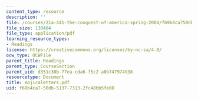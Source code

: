 ```yaml
---
content_type: resource
description: ''
file: /courses/21a-441-the-conquest-of-america-spring-2004/f69b4ca750db513773132fc48bb5fe08_mojicaletters.pdf
file_size: 130484
file_type: application/pdf
learning_resource_types:
- Readings
license: https://creativecommons.org/licenses/by-nc-sa/4.0/
ocw_type: OCWFile
parent_title: Readings
parent_type: CourseSection
parent_uid: d351c30b-77ea-cda6-f5c2-a0b747974938
resourcetype: Document
title: mojicaletters.pdf
uid: f69b4ca7-50db-5137-7313-2fc48bb5fe08
---
```

